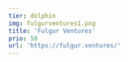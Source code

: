 ```yaml
---
tier: dolphin
img: fulgurventures1.png
title: 'Fulgur Ventures'
prio: 50
url: 'https://fulgur.ventures/'
---
```



